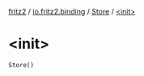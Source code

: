 [fritz2](../../index.md) / [io.fritz2.binding](../index.md) / [Store](index.md) / [&lt;init&gt;](./-init-.md)

# &lt;init&gt;

`Store()`